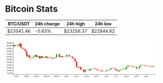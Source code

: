 # Bitcoin Stats

BTC/USDT|24h change|24h high|24h low|
|---|---|---|---|
|$23041.46|-0.63%|$23256.37|$22844.62|

<img src="./chart.svg">
